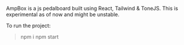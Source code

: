 AmpBox is a js pedalboard built using React, Tailwind & ToneJS. This is experimental as of now and might be unstable.

To run the project:

> npm i
> npm start
